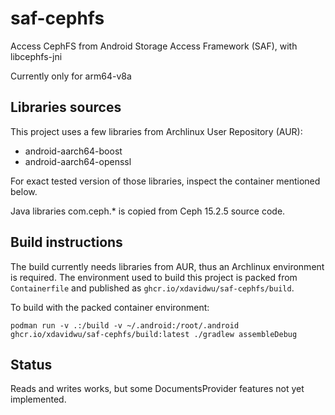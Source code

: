 # saf-cephfs

Access CephFS from Android Storage Access Framework (SAF), with libcephfs-jni

Currently only for arm64-v8a

## Libraries sources

This project uses a few libraries from Archlinux User Repository (AUR):

- android-aarch64-boost
- android-aarch64-openssl

For exact tested version of those libraries, inspect the container mentioned below.

Java libraries com.ceph.\* is copied from Ceph 15.2.5 source code.

## Build instructions

The build currently needs libraries from AUR, thus an Archlinux environment is required. The environment used to build this project is packed from `Containerfile` and published as `ghcr.io/xdavidwu/saf-cephfs/build`.

To build with the packed container environment:

```
podman run -v .:/build -v ~/.android:/root/.android ghcr.io/xdavidwu/saf-cephfs/build:latest ./gradlew assembleDebug
```

## Status

Reads and writes works, but some DocumentsProvider features not yet implemented.
